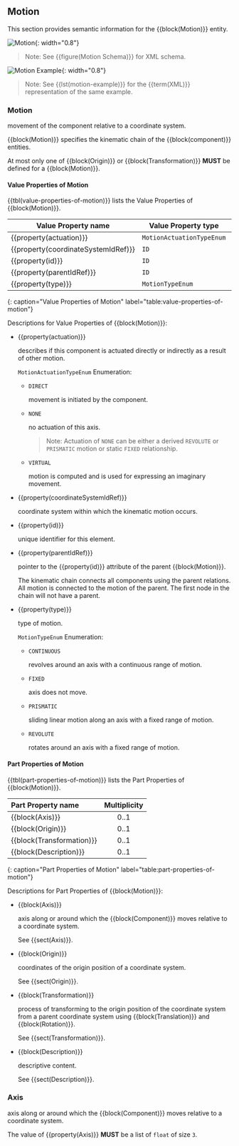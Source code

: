 
## Motion

This section provides semantic information for the {{block(Motion)}} entity.

![Motion](figures/Motion.png "Motion"){: width="0.8"}

> Note: See {{figure(Motion Schema)}} for XML schema.

![Motion Example](figures/Motion%20Example.png "Motion Example"){: width="0.8"}

> Note: See {{lst(motion-example)}} for the {{term(XML)}} representation of the same example.

### Motion

movement of the component relative to a coordinate system. 


{{block(Motion)}} specifies the kinematic chain of the {{block(component)}} entities.

At most only one of {{block(Origin)}} or {{block(Transformation)}} **MUST** be defined for a {{block(Motion)}}.


#### Value Properties of Motion

{{tbl(value-properties-of-motion)}} lists the Value Properties of {{block(Motion)}}.

|Value Property name|Value Property type|Multiplicity|
|-|-|:-:|
|{{property(actuation)}}|`MotionActuationTypeEnum`|1|
|{{property(coordinateSystemIdRef)}}|`ID`|1|
|{{property(id)}}|`ID`|1|
|{{property(parentIdRef)}}|`ID`|0..1|
|{{property(type)}}|`MotionTypeEnum`|1|
{: caption="Value Properties of Motion" label="table:value-properties-of-motion"}

Descriptions for Value Properties of {{block(Motion)}}:

* {{property(actuation)}} 

    describes if this component is actuated directly or indirectly as a result of other motion.

    `MotionActuationTypeEnum` Enumeration:

    * `DIRECT` 

        movement is initiated by the component.

    * `NONE` 

        no actuation of this axis.
        
        > Note: Actuation of `NONE` can be either a derived `REVOLUTE` or `PRISMATIC` motion or static `FIXED` relationship.

    * `VIRTUAL` 

        motion is computed and is used for expressing an imaginary movement.

* {{property(coordinateSystemIdRef)}} 

    coordinate system within which the kinematic motion occurs.

* {{property(id)}} 

    unique identifier for this element.

* {{property(parentIdRef)}} 

    pointer to the {{property(id)}} attribute of the parent {{block(Motion)}}.
    
    The kinematic chain connects all components using the parent relations. All motion is connected to the motion of the parent. The first node in the chain will not have a parent.

* {{property(type)}} 

    type of motion.

    `MotionTypeEnum` Enumeration:

    * `CONTINUOUS` 

        revolves around an axis with a continuous range of motion.

    * `FIXED` 

        axis does not move.

    * `PRISMATIC` 

        sliding linear motion along an axis with a fixed range of motion.

    * `REVOLUTE` 

        rotates around an axis with a fixed range of motion.

#### Part Properties of Motion

{{tbl(part-properties-of-motion)}} lists the Part Properties of {{block(Motion)}}.

|Part Property name|Multiplicity|
|:-|:-:|
|{{block(Axis)}}|0..1|
|{{block(Origin)}}|0..1|
|{{block(Transformation)}}|0..1|
|{{block(Description)}}|0..1|
{: caption="Part Properties of Motion" label="table:part-properties-of-motion"}

Descriptions for Part Properties of {{block(Motion)}}:

* {{block(Axis)}} 

    axis along or around which the {{block(Component)}} moves relative to a coordinate system.

    See {{sect(Axis)}}.

* {{block(Origin)}} 

    coordinates of the origin position of a coordinate system.

    See {{sect(Origin)}}.

* {{block(Transformation)}} 

    process of transforming to the origin position of the coordinate system from a parent coordinate system using {{block(Translation)}} and {{block(Rotation)}}.

    See {{sect(Transformation)}}.

* {{block(Description)}} 

    descriptive content.

    See {{sect(Description)}}.

### Axis

axis along or around which the {{block(Component)}} moves relative to a coordinate system.



The value of {{property(Axis)}} **MUST** be a list of `float` of size `3`.
